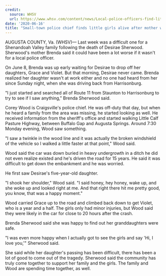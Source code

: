 ```yaml
---
credit:
  source: WHSV
  url: https://www.whsv.com/content/news/Local-police-officers-find-little-girls-after-fatal-crash--571277111.html
date: '2020-06-16'
title: "Small-town police chief finds little girls alive after mother was killed in crash"
---
```

AUGUSTA COUNTY, Va. (WHSV)— Last week was a difficult one for a Shenandoah Valley family following the death of Desirae Sherwood.
Sherwood's mother Brenda said it could have been a lot worse if it wasn't for a local police officer.

On June 8, Brenda was up early waiting for Desirae to drop off her daughters, Grace and Violet. But that morning, Desirae never came. Brenda realized her daughter wasn't at work either and no one had heard from her since Sunday night, when she was driving back from Harrisonburg.

"I just started and searched all of Route 11 from Staunton to Harrisonburg to try to see if I saw anything," Brenda Sherwood said.

Corey Wood is Craigsville's police chief. He was off-duty that day, but when he heard a family from the area was missing, he started looking as well. He received information from the sheriff's office and started walking Little Calf Pasture Highway, between Buffalo Gap and Augusta Springs.
Around 7:30 Monday evening, Wood saw something.

"I saw a twinkle in the wood line and it was actually the broken windshield of the vehicle so I walked a little faster at that point," Wood said.

Wood said the car was down buried in heavy undergrowth in a ditch he did not even realize existed and he's driven the road for 15 years. He said it was difficult to get down the embankment and he was worried.

He first saw Desirae's five-year-old daughter.

"I shook her shoulder," Wood said. "I said honey, hey honey, wake up, and she woke up and looked right at me. And that right there hit me pretty good, you know, that was a happy moment."

Wood carried Grace up to the road and climbed back down to get Violet, who is a year and a half. The girls only had minor injuries, but Wood said they were likely in the car for close to 20 hours after the crash.

Brenda Sherwood said she was happy to find out her granddaughters were safe.

"I was even more happy when I actually got to see the girls and say 'Hi, I love you,'" Sherwood said.

She said while her daughter's passing has been difficult, there has been a lot of good to come out of the tragedy. Sherwood said the community has truly come together to support her family and the girls. The family and Wood are spending time together, as well.
